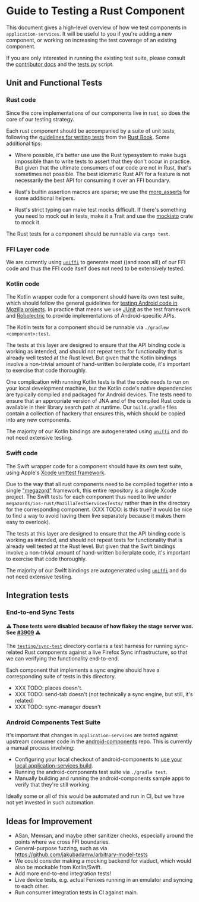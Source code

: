 
# Guide to Testing a Rust Component

This document gives a high-level overview of how we test components in `application-services`.
It will be useful to you if you're adding a new component, or working on increasing the test
coverage of an existing component.

If you are only interested in running the existing test suite, please consult the
[contributor docs](../contributing.md) and the [tests.py](https://github.com/mozilla/application-services/blob/main/automation/tests.py) script.

## Unit and Functional Tests

### Rust code

Since the core implementations of our components live in rust, so does the core of our testing strategy.

Each rust component should be accompanied by a suite of unit tests, following the [guidelines for writing
tests](https://doc.rust-lang.org/book/ch11-00-testing.html) from the [Rust
Book](https://doc.rust-lang.org/book/title-page.html).
Some additional tips:

* Where possible, it's better use use the Rust typesystem to make bugs impossible than to write
  tests to assert that they don't occur in practice. But given that the ultimate consumers of our
  code are not in Rust, that's sometimes not possible. The best idiomatic Rust API for a feature
  is not necessarily the best API for consuming it over an FFI boundary.

* Rust's builtin assertion macros are sparse; we use the [more_asserts](https://crates.io/crates/more_asserts)
  for some additional helpers.

* Rust's strict typing can make test mocks difficult. If there's something you need to mock out in tests,
  make it a Trait and use the [mockiato](https://crates.io/crates/mockiato) crate to mock it.

The Rust tests for a component should be runnable via `cargo test`.

### FFI Layer code
We are currently using [`uniffi`](converting-a-component-to-uniffi.md) to generate most ((and soon all!) of our FFI code and thus the FFI code itself does not need to be extensively tested.

### Kotlin code

The Kotlin wrapper code for a component should have its own test suite, which should follow the general guidelines for
[testing Android code in Mozilla projects](https://github.com/mozilla-mobile/shared-docs/blob/main/android/testing.md#jvm-testing).
In practice that means we use
[JUnit](https://github.com/mozilla-mobile/shared-docs/blob/main/android/testing.md#junit-testing-framework)
as the test framework and
[Robolectric](https://github.com/mozilla-mobile/shared-docs/blob/main/android/testing.md#robolectric-android-api-shadows)
to provide implementations of Android-specific APIs.

The Kotlin tests for a component should be runnable via `./gradlew <component>:test`.

The tests at this layer are designed to ensure that the API binding code is working as intended,
and should not repeat tests for functionality that is already well tested at the Rust level.
But given that the Kotlin bindings involve a non-trivial amount of hand-written boilerplate code,
it's important to exercise that code thoroughly.

One complication with running Kotlin tests is that the code needs to run on your local development machine,
but the Kotlin code's native dependencies are typically compiled and packaged for Android devices. The
tests need to ensure that an appropriate version of JNA and of the compiled Rust code is available in
their library search path at runtime. Our `build.gradle` files contain a collection of hackery that ensures
this, which should be copied into any new components.

The majority of our Kotlin bindings are autogenerated using [`uniffi`](converting-a-component-to-uniffi.md) and do not need extensive testing.

### Swift code

The Swift wrapper code for a component should have its own test suite, using Apple's
[Xcode unittest framework](https://developer.apple.com/documentation/xctest).

Due to the way that all rust components need to be compiled together into a single ["megazord"](../design/megazords.md)
framework, this entire repository is a single Xcode project. The Swift tests for each component
thus need to live under `megazords/ios-rust/MozillaTestServicesTests/` rather than in the directory
for the corresponding component. (XXX TODO: is this true? it would be nice to find a way to avoid having
them live separately because it makes them easy to overlook).

The tests at this layer are designed to ensure that the API binding code is working as intended,
and should not repeat tests for functionality that is already well tested at the Rust level.
But given that the Swift bindings involve a non-trivial amount of hand-written boilerplate code,
it's important to exercise that code thoroughly.

The majority of our Swift bindings are autogenerated using [`uniffi`](converting-a-component-to-uniffi.md) and do not need extensive testing.

## Integration tests

### End-to-end Sync Tests
#### ⚠️ Those tests were disabled because of how flakey the stage server was. See [#3909](https://github.com/mozilla/application-services/issues/3909) ⚠️

The [`testing/sync-test`](https://github.com/mozilla/application-services/tree/main/testing/sync-test) directory contains a test harness for running sync-related
Rust components against a live Firefox Sync infrastructure, so that we can verifying the functionality
end-to-end.

Each component that implements a sync engine should have a corresponding suite of tests in this directory.

* XXX TODO: places doesn't.
* XXX TODO: send-tab doesn't (not technically a sync engine, but still, it's related)
* XXX TODO: sync-manager doesn't

### Android Components Test Suite

It's important that changes in `application-services` are tested against upstream consumer code in the
[android-components](https://github.com/mozilla-mobile/android-components/) repo. This is currently
a manual process involving:

* Configuring your local checkout of android-components to [use your local application-services
  build](./locally-published-components-in-fenix.md).
* Running the android-components test suite via `./gradle test`.
* Manually building and running the android-components sample apps to verify that they're still working.

Ideally some or all of this would be automated and run in CI, but we have not yet invested in such automation.

## Ideas for Improvement

* ASan, Memsan, and maybe other sanitizer checks, especially around the points where we cross FFI boundaries.
* General-purpose fuzzing, such as via https://github.com/jakubadamw/arbitrary-model-tests
* We could consider making a mocking backend for viaduct, which would also be mockable from Kotlin/Swift.
* Add more end-to-end integration tests!
* Live device tests, e.g. actual Fenixes running in an emulator and syncing to each other.
* Run consumer integration tests in CI against main.
